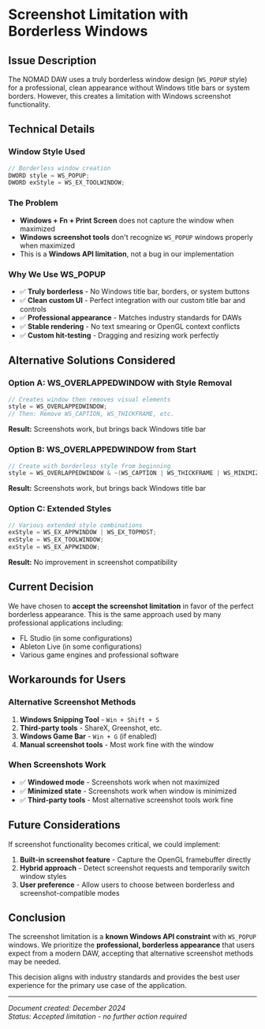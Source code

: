 # Screenshot Limitation with Borderless Windows

## Issue Description

The NOMAD DAW uses a truly borderless window design (`WS_POPUP` style) for a professional, clean appearance without Windows title bars or system borders. However, this creates a limitation with Windows screenshot functionality.

## Technical Details

### Window Style Used
```cpp
// Borderless window creation
DWORD style = WS_POPUP;
DWORD exStyle = WS_EX_TOOLWINDOW;
```

### The Problem
- **Windows + Fn + Print Screen** does not capture the window when maximized
- **Windows screenshot tools** don't recognize `WS_POPUP` windows properly when maximized
- This is a **Windows API limitation**, not a bug in our implementation

### Why We Use WS_POPUP
- ✅ **Truly borderless** - No Windows title bar, borders, or system buttons
- ✅ **Clean custom UI** - Perfect integration with our custom title bar and controls
- ✅ **Professional appearance** - Matches industry standards for DAWs
- ✅ **Stable rendering** - No text smearing or OpenGL context conflicts
- ✅ **Custom hit-testing** - Dragging and resizing work perfectly

## Alternative Solutions Considered

### Option A: WS_OVERLAPPEDWINDOW with Style Removal
```cpp
// Creates window then removes visual elements
style = WS_OVERLAPPEDWINDOW;
// Then: Remove WS_CAPTION, WS_THICKFRAME, etc.
```
**Result:** Screenshots work, but brings back Windows title bar

### Option B: WS_OVERLAPPEDWINDOW from Start
```cpp
// Create with borderless style from beginning
style = WS_OVERLAPPEDWINDOW & ~(WS_CAPTION | WS_THICKFRAME | WS_MINIMIZEBOX | WS_MAXIMIZEBOX | WS_SYSMENU);
```
**Result:** Screenshots work, but brings back Windows title bar

### Option C: Extended Styles
```cpp
// Various extended style combinations
exStyle = WS_EX_APPWINDOW | WS_EX_TOPMOST;
exStyle = WS_EX_TOOLWINDOW;
exStyle = WS_EX_APPWINDOW;
```
**Result:** No improvement in screenshot compatibility

## Current Decision

We have chosen to **accept the screenshot limitation** in favor of the perfect borderless appearance. This is the same approach used by many professional applications including:

- FL Studio (in some configurations)
- Ableton Live (in some configurations)
- Various game engines and professional software

## Workarounds for Users

### Alternative Screenshot Methods
1. **Windows Snipping Tool** - `Win + Shift + S`
2. **Third-party tools** - ShareX, Greenshot, etc.
3. **Windows Game Bar** - `Win + G` (if enabled)
4. **Manual screenshot tools** - Most work fine with the window

### When Screenshots Work
- ✅ **Windowed mode** - Screenshots work when not maximized
- ✅ **Minimized state** - Screenshots work when window is minimized
- ✅ **Third-party tools** - Most alternative screenshot tools work fine

## Future Considerations

If screenshot functionality becomes critical, we could implement:

1. **Built-in screenshot feature** - Capture the OpenGL framebuffer directly
2. **Hybrid approach** - Detect screenshot requests and temporarily switch window styles
3. **User preference** - Allow users to choose between borderless and screenshot-compatible modes

## Conclusion

The screenshot limitation is a **known Windows API constraint** with `WS_POPUP` windows. We prioritize the **professional, borderless appearance** that users expect from a modern DAW, accepting that alternative screenshot methods may be needed.

This decision aligns with industry standards and provides the best user experience for the primary use case of the application.

---

*Document created: December 2024*  
*Status: Accepted limitation - no further action required*
